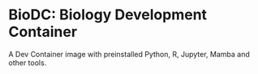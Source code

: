 # BioDC: Biology Development Container

A Dev Container image with preinstalled Python, R, Jupyter, Mamba and other tools.
